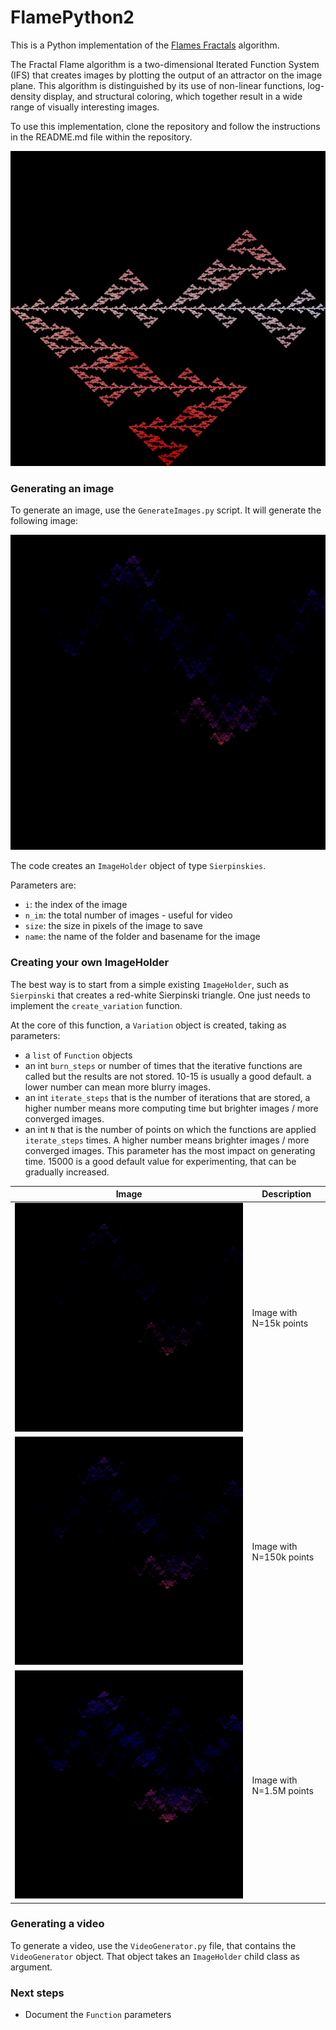 # FlamePython2

This is a Python implementation of the [Flames Fractals](http://flam3.com/flame_draves.pdf) algorithm.

The Fractal Flame algorithm is a two-dimensional Iterated Function System (IFS) that creates images by plotting the output of an attractor on the image plane. This algorithm is distinguished by its use of non-linear functions, log-density display, and structural coloring, which together result in a wide range of visually interesting images.

To use this implementation, clone the repository and follow the instructions in the README.md file within the repository. 

<p align="center"> <img src="images/serp-2.png"></p>


### Generating an image

To generate an image, use the `GenerateImages.py` script.
It will generate the following image:

<p align="center"> <img src="images/serp-6.png"></p>

The code creates an `ImageHolder` object of type `Sierpinskies`.


Parameters are: 
- `i`: the index of the image
- `n_im`:  the total number of images - useful for video
- `size`:  the size in pixels of the image to save
- `name`: the name of the folder and basename for the image

### Creating your own ImageHolder

The best way is to start from a simple existing `ImageHolder`, such as `Sierpinski` that creates a red-white Sierpinski triangle. One just needs to implement the `create_variation` function.

At the core of this function, a `Variation` object is created, taking as parameters:
- a `list` of `Function` objects
- an int `burn_steps` or number of times that the iterative functions are called but the results are not stored. 10-15 is usually a good default. a lower number can mean more blurry images.
- an int `iterate_steps` that is the number of iterations that are stored, a higher number means more computing time but brighter images / more converged images.
- an int `N` that is the number of points on which the functions are applied  `iterate_steps` times. A higher number means brighter images / more converged images. This parameter has the most impact on generating time. 15000 is a good default value for experimenting, that can be gradually increased.

| Image | Description |
|-------|-------------|
| ![15k](images/serpl15k-50.png) | Image with N=15k points |
| ![150k](images/serpl150k-50.png) | Image with N=150k points |
| ![1.5M](images/serpl1500k-50.png) | Image with N=1.5M points |



### Generating a video

To generate a video, use the `VideoGenerator.py` file, that contains the `VideoGenerator` object. That object takes an `ImageHolder` child class as argument.

### Next steps

- Document the `Function` parameters